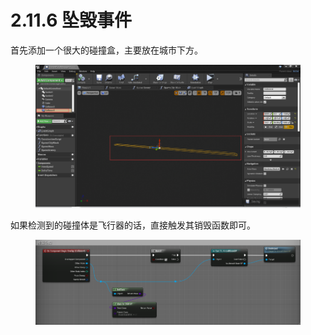 # 2.11.6 坠毁事件

首先添加一个很大的碰撞盒，主要放在城市下方。

<figure><img src="../../.gitbook/assets/image (309).png" alt=""><figcaption></figcaption></figure>

如果检测到的碰撞体是飞行器的话，直接触发其销毁函数即可。

<figure><img src="../../.gitbook/assets/image (325).png" alt=""><figcaption></figcaption></figure>
